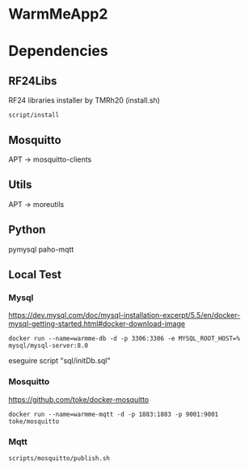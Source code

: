 # WarmMeApp2

# Dependencies
## RF24Libs
RF24 libraries installer by TMRh20 (install.sh)
```
script/install
```

## Mosquitto
APT -> mosquitto-clients

## Utils
APT -> moreutils

## Python
pymysql
paho-mqtt

## Local Test
### Mysql
https://dev.mysql.com/doc/mysql-installation-excerpt/5.5/en/docker-mysql-getting-started.html#docker-download-image
```
docker run --name=warmme-db -d -p 3306:3306 -e MYSQL_ROOT_HOST=% mysql/mysql-server:8.0
```
eseguire script "sql/initDb.sql"

### Mosquitto
https://github.com/toke/docker-mosquitto
```
docker run --name=warmme-mqtt -d -p 1883:1883 -p 9001:9001 toke/mosquitto
```

### Mqtt
```
scripts/mosquitto/publish.sh
```